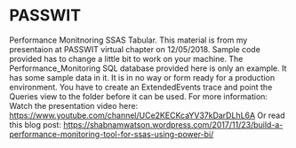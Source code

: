 # PASSWIT
Performance Monitnoring SSAS Tabular.
This material is from my presentaion at PASSWIT virtual chapter on 12/05/2018.
Sample code provided has to change a little bit to work on your machine.
The Performance_Monitoring SQL database provided here is only an example. It has some sample data in it.
It is in no way or form ready for a production environment.
You have to create an ExtendedEvents trace and point the Queries view to the folder before it can be used.
For more information: Watch the presentation video here: https://www.youtube.com/channel/UCe2KECKcaYV37kDarDLhL6A
Or read this blog post: https://shabnamwatson.wordpress.com/2017/11/23/build-a-performance-monitoring-tool-for-ssas-using-power-bi/
